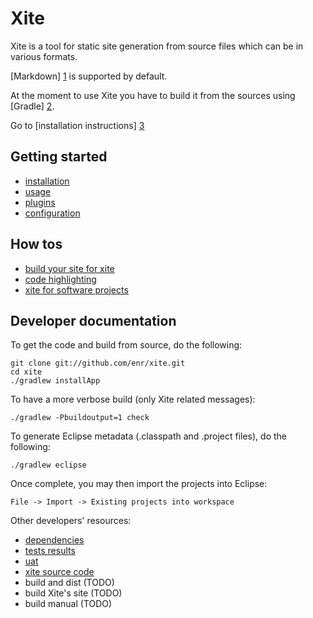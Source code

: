 
Xite
====

Xite is a tool for static site generation from source files which can be in various formats.

[Markdown] [1] is supported by default.

At the moment to use Xite you have to build it from the sources using [Gradle] [2].

Go to [installation instructions] [3]


Getting started
---------------

- [installation](/xite/installation.html)
- [usage](/xite/usage.html)
- [plugins](/xite/plugins.html)
- [configuration](/xite/configuration.html)


How tos
-------

- [build your site for xite](/xite/build-your-site-for-xite.html)
- [code highlighting](/xite/code-highlighting.html)
- [xite for software projects](/xite/software-projects.html)


Developer documentation
-----------------------

To get the code and build from source, do the following:

    git clone git://github.com/enr/xite.git
    cd xite
    ./gradlew installApp

To have a more verbose build (only Xite related messages):

    ./gradlew -Pbuildoutput=1 check
    
To generate Eclipse metadata (.classpath and .project files), do the following:

    ./gradlew eclipse

Once complete, you may then import the projects into Eclipse:

    File -> Import -> Existing projects into workspace

Other developers' resources:

- [dependencies](/xite/dependencies.html)
- [tests results](/xite/developers/tests/index.html)
- [uat](/xite/developers/uat/index.html)
- [xite source code](/xite/code/index.html)
- build and dist (TODO)
- build Xite's site (TODO)
- build manual (TODO)



[1]: http://daringfireball.net/projects/markdown    "Markdown"
[2]: http://gradle.org                              "Gradle"
[3]: /xite/installation.html                        "Xite installation"

